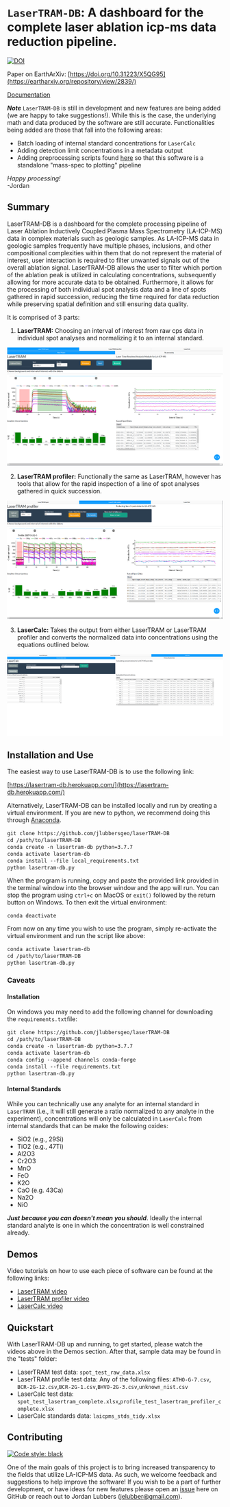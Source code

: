 # ```LaserTRAM-DB```: A dashboard for the complete laser ablation icp-ms data reduction pipeline. 
[![DOI](https://zenodo.org/badge/DOI/10.5281/zenodo.5620858.svg)](https://doi.org/10.5281/zenodo.5620858)

Paper on EarthArXiv: [https://doi.org/10.31223/X5QG95](https://eartharxiv.org/repository/view/2839/)

[Documentation](https://github.com/jlubbersgeo/laserTRAM-DB/blob/main/docs/LaserTRAM_DB_documentation.pdf)


***Note*** ```LaserTRAM-DB``` is still in development and new features are being added (we are happy to take suggestions!). While this is the case, the underlying math and data produced by the software are still accurate. Functionalities being added are those that fall into the following areas:
- Batch loading of internal standard concentrations for ```LaserCalc```
- Adding detection limit concentrations in a metadata output
- Adding preprocessing scripts found [here](https://github.com/jlubbersgeo/laicpms_general) so that this software is a standalone "mass-spec to plotting" pipeline

*Happy processing!* <br>
-Jordan

## Summary
LaserTRAM-DB is a dashboard for the complete processing pipeline of Laser Ablation Inductively Coupled Plasma Mass Spectrometry (LA-ICP-MS) data in complex materials such as geologic samples. As LA-ICP-MS data in geologic samples frequently have multiple phases, inclusions, and other compositional complexities within them that do not represent the material of interest, user interaction is required to filter unwanted signals out of the overall ablation signal. LaserTRAM-DB allows the user to filter which portion of the ablation peak is utilized in calculating concentrations, subsequently allowing for more accurate data to be obtained. Furthermore, it allows for the processing of both individual spot analysis data and a line of spots gathered in rapid succession, reducing the time required for data reduction while preserving spatial definition and still ensuring data quality.

It is comprised of 3 parts: 
1. **LaserTRAM:** Choosing an interval of interest from raw cps data in individual spot analyses and normalizing it to an internal standard.

![LaserTRAM GUI](images/LaserTRAM_tab.png)

2. **LaserTRAM profiler:** Functionally the same as LaserTRAM, however has tools that allow for the rapid inspection of a line of spot analyses gathered in quick succession.

![LaserTRAM profiler GUI](images/LaserTRAM_profiler_tab.png)

3. **LaserCalc:** Takes the output from either LaserTRAM or LaserTRAM profiler and converts the normalized data into concentrations using the equations outlined below.

![LaserCalc GUI](images/LaserCalc_concentrations_tab.png)

## Installation and Use

The easiest way to use LaserTRAM-DB is to use the following link: 

[https://lasertram-db.herokuapp.com/](https://lasertram-db.herokuapp.com/)

Alternatively, LaserTRAM-DB can be installed locally and run by creating a virtual environment. If you are new to python, we recommend doing this through [Anaconda](https://www.anaconda.com/products/individual).

```
git clone https://github.com/jlubbersgeo/laserTRAM-DB
cd /path/to/laserTRAM-DB
conda create -n lasertram-db python=3.7.7
conda activate lasertram-db
conda install --file local_requirements.txt
python lasertram-db.py
```

When the program is running, copy and paste the provided link provided in the terminal window into the browser window and the app will run. You can stop the program using ```ctrl+c``` on MacOS or ```exit()``` followed by the return button on Windows. To then exit the virtual environment:

```
conda deactivate
```

From now on any time you wish to use the program, simply re-activate the virtual environment and run the script like above:

```
conda activate lasertram-db
cd /path/to/laserTRAM-DB
python lasertram-db.py
```

### Caveats

#### Installation
On windows you may need to add the following channel for downloading the ```requirements.txt```file:
```
git clone https://github.com/jlubbersgeo/laserTRAM-DB
cd /path/to/laserTRAM-DB
conda create -n lasertram-db python=3.7.7
conda activate lasertram-db
conda config --append channels conda-forge
conda install --file requirements.txt
python lasertram-db.py
```

#### Internal Standards
While you can technically use any analyte for an internal standard in ```LaserTRAM``` (i.e., it will still generate a ratio normalized to any analyte in the experiment), concentrations will only be calculated in ```LaserCalc``` from internal standards that can be make the following oxides:
- SiO2 (e.g., 29Si)
- TiO2 (e.g., 47Ti)
- Al2O3
- Cr2O3
- MnO
- FeO
- K2O
- CaO (e.g. 43Ca)
- Na2O
- NiO


***Just because you can doesn't mean you should***. Ideally the internal standard analyte is one in which the concentration is well constrained already. 

## Demos
Video tutorials on how to use each piece of software can be found at the following links:

- [LaserTRAM video](https://www.youtube.com/watch?v=ALVzTdMnS-k&t=338s&ab_channel=JordanLubbers)
- [LaserTRAM profiler video](https://youtu.be/x6FINd_jvps)
- [LaserCalc video](https://www.youtube.com/watch?v=vWmwE5XO5l0&t=1s&ab_channel=JordanLubbers)

## Quickstart

With LaserTRAM-DB up and running, to get started, please watch the videos above in the Demos section. After that, sample data may be found in the "tests" folder:
- LaserTRAM test data: ```spot_test_raw_data.xlsx```
- LaserTRAM profile test data: Any of the following files: ```ATHO-G-7.csv```, ```BCR-2G-12.csv```,```BCR-2G-1.csv```,```BHVO-2G-3.csv```,```unknown_nist.csv```
- LaserCalc test data: ```spot_test_lasertram_complete.xlsx```,```profile_test_lasertram_profiler_complete.xlsx```
- LaserCalc standards data: ```laicpms_stds_tidy.xlsx```

## Contributing
[![Code style: black](https://img.shields.io/badge/code%20style-black-000000.svg)](https://github.com/psf/black)

One of the main goals of this project is to bring increased transparency to the fields that utilize LA-ICP-MS data. As such, we welcome feedback and suggestions to help improve the software! If you wish to be a part of further development, or have ideas for new features please open an [issue](https://github.com/jlubbersgeo/laserTRAM-DB/issues) here on GitHub or reach out to Jordan Lubbers (jelubber@gmail.com).

